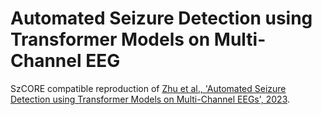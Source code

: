 # Automated Seizure Detection using Transformer Models on Multi-Channel EEG

SzCORE compatible reproduction of [Zhu et al., 'Automated Seizure Detection using Transformer Models on Multi-Channel EEGs', 2023](https://doi.org/10.1109/BHI58575.2023.10313440).
